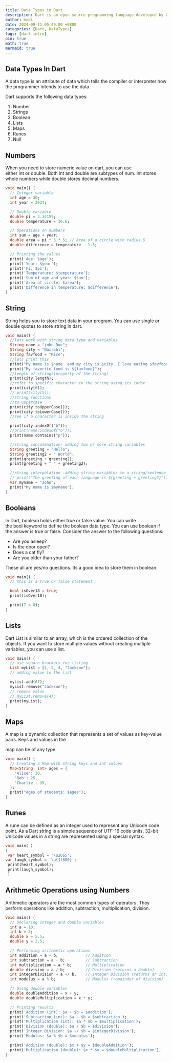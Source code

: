 ```yaml
---
title: Data Types in Dart
description: Dart is an open-source programming language developed by Google
author: modi
date: 2024-09-11 05:49:00 +0800
categories: [Dart, DataTypes]
tags: [dart-intro]
pin: true
math: true
mermaid: true
---
```


## Data Types In Dart

A data type is an attribute of data which tells the compiler or interpreter how the programmer intends to use the data.

Dart supports the following data types:

1. Number
2. Strings
3. Boolean
4. Lists
5. Maps
6. Runes
7. Null


## Numbers

When you need to store numeric value on dart, you can use either int or double. Both int and double are subtypes of num. Int stores whole numbers while double stores decimal numbers.

```dart
void main() {
  // Integer variable
  int age = 30;
  int year = 2024;

  // Double variable
  double pi = 3.14159;
  double temperature = 36.6;

  // Operations on numbers
  int sum = age + year;
  double area = pi * 5 * 5; // Area of a circle with radius 5
  double difference = temperature - 1.5;

  // Printing the values
  print('Age: $age');
  print('Year: $year');
  print('Pi: $pi');
  print('Temperature: $temperature');
  print('Sum of age and year: $sum');
  print('Area of circle: $area');
  print('Difference in temperature: $difference');
}
```

## String

String helps you to store text data in your program. You can use single or double quotes to store string in dart.

```dart
void main() {
  //lets work with string data type and variables
  String name = "john Doe";
  String city = "Nairobi";
  String favfood = "Rice";
  //lets print this
  print("My name is $name  and my city is $city. I love eating $favfood ");
  print("My favorite food is ${favfood}");
  //length of strings(property of the string)
  print(city.length);
  //refer to specific character in the string using its index
  print(city[6]);
  // print(city[5]);
  //string functions
  //to uppercase
  print(city.toUpperCase());
  print(city.toLowerCase());
  //see if a character is inside the string

  print(city.indexOf("b"));
  //print(name.indexOf("o"));
  print(name.contains("p"));

  //string concatenation- adding two or more string variables
  String greeting = "Hello";
  String greeting2 = " World";
  print(greeting + greeting2);
  print(greeting + " " + greeting2);

  //string interpolation -adding string variables to a string/sentence
  // print("The greeting of each language is ${greeting + greeting2}");
  var myname = "John";
  print("My name is $myname");
}
```

## Booleans

In Dart, boolean holds either true or false value. You can write the bool keyword to define the boolean data type. You can use boolean if the answer is true or false. Consider the answer to the following questions:

- Are you asleep?
- Is the door open?
- Does a cat fly?
- Are you older than your father?

These all are yes/no questions. Its a good idea to store them in boolean.

```dart
void main() {
  // this is a true or false statement

  bool isOver18 = true;
  print(isOver18);

  print(7 < 8);
}
```

## Lists

Dart List is similar to an array, which is the ordered collection of the objects. If you want to store multiple values without creating multiple variables, you can use a list.


```dart
void main() {
  // use square brackets for listing
  List myList = [1, 2, 4, "Jackson"];
  // adding value to the list

  myList.add(67);
  myList.remove("Jackson");
  // remove value
  // myList.remove(4);
  print(myList);
}
```

## Maps

A map is a dynamic collection that represents a set of values ​as key-value pairs. Keys and values ​in the

map can be of any type.

```dart
void main() {
  // Creating a Map with String keys and int values
  Map<String, int> ages = {
    'Alice': 30,
    'Bob': 25,
    'Charlie': 35,
  };
  print("Ages of students: $ages");
}
```



## Runes

A rune can be defined as an integer used to represent any Unicode code point. As a Dart string is a simple sequence of UTF-16 code units, 32-bit Unicode values in a string are represented using a special syntax.


```dart
void main( )
{
 var heart_symbol = '\u2665'; 
var laugh_symbol = '\u{1f800}';
 print(heart_symbol);
 print(laugh_symbol);
 }
```


## Arithmetic Operations using Numbers

Arithmetic operators are the most common types of operators. They perform operations like addition, subtraction, multiplication, division.

```dart
void main() {
  // Declaring integer and double variables
  int a = 10;
  int b = 3;
  double x = 5.5;
  double y = 2.5;

  // Performing arithmetic operations
  int addition = a + b;            // Addition
  int subtraction = a - b;         // Subtraction
  int multiplication = a * b;      // Multiplication
  double division = a / b;         // Division (returns a double)
  int integerDivision = a ~/ b;    // Integer Division (returns an int)
  int modulus = a % b;             // Modulus (remainder of division)

  // Using double variables
  double doubleAddition = x + y;
  double doubleMultiplication = x * y;

  // Printing results
  print('Addition (int): $a + $b = $addition');
  print('Subtraction (int): $a - $b = $subtraction');
  print('Multiplication (int): $a * $b = $multiplication');
  print('Division (double): $a / $b = $division');
  print('Integer Division: $a ~/ $b = $integerDivision');
  print('Modulus: $a % $b = $modulus');

  print('Addition (double): $x + $y = $doubleAddition');
  print('Multiplication (double): $x * $y = $doubleMultiplication');
}
```